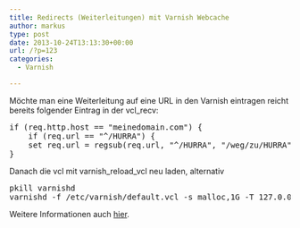 ```yaml
---
title: Redirects (Weiterleitungen) mit Varnish Webcache
author: markus
type: post
date: 2013-10-24T13:13:30+00:00
url: /?p=123
categories:
  - Varnish

---
```

Möchte man eine Weiterleitung auf eine URL in den Varnish eintragen reicht bereits folgender Eintrag in der vcl_recv: 

<pre>if (req.http.host == "meinedomain.com") {
    if (req.url == "^/HURRA") {
	set req.url = regsub(req.url, "^/HURRA", "/weg/zu/HURRA");
}
</pre>

Danach die vcl mit varnish\_reload\_vcl neu laden, alternativ 

<pre>pkill varnishd
varnishd -f /etc/varnish/default.vcl -s malloc,1G -T 127.0.0.1:2000 -a 0.0.0.0:80
</pre>

Weitere Informationen auch [hier][1].

 [1]: https://www.varnish-cache.org/trac/wiki/RedirectsAndRewrites "https://www.varnish-cache.org/trac/wiki/RedirectsAndRewrites"